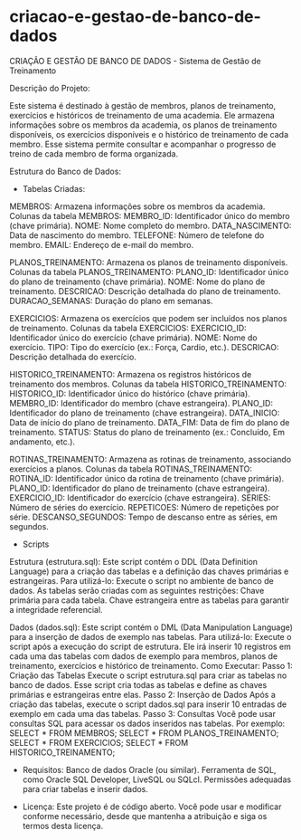 # criacao-e-gestao-de-banco-de-dados

CRIAÇÃO E GESTÃO DE BANCO DE DADOS - Sistema de Gestão de Treinamento 

Descrição do Projeto:

Este sistema é destinado à gestão de membros, planos de treinamento, exercícios e históricos de treinamento de uma academia. Ele armazena informações sobre os membros da academia, os planos de treinamento disponíveis, os exercícios disponíveis e o histórico de treinamento de cada membro. Esse sistema permite consultar e acompanhar o progresso de treino de cada membro de forma organizada.

Estrutura do Banco de Dados:

- Tabelas Criadas:

MEMBROS: Armazena informações sobre os membros da academia.
Colunas da tabela MEMBROS:
MEMBRO_ID: Identificador único do membro (chave primária).
NOME: Nome completo do membro.
DATA_NASCIMENTO: Data de nascimento do membro.
TELEFONE: Número de telefone do membro.
EMAIL: Endereço de e-mail do membro.

PLANOS_TREINAMENTO: Armazena os planos de treinamento disponíveis.
Colunas da tabela PLANOS_TREINAMENTO:
PLANO_ID: Identificador único do plano de treinamento (chave primária).
NOME: Nome do plano de treinamento.
DESCRICAO: Descrição detalhada do plano de treinamento.
DURACAO_SEMANAS: Duração do plano em semanas.

EXERCICIOS: Armazena os exercícios que podem ser incluídos nos planos de treinamento.
Colunas da tabela EXERCICIOS:
EXERCICIO_ID: Identificador único do exercício (chave primária).
NOME: Nome do exercício.
TIPO: Tipo do exercício (ex.: Força, Cardio, etc.).
DESCRICAO: Descrição detalhada do exercício.

HISTORICO_TREINAMENTO: Armazena os registros históricos de treinamento dos membros.
Colunas da tabela HISTORICO_TREINAMENTO:
HISTORICO_ID: Identificador único do histórico (chave primária).
MEMBRO_ID: Identificador do membro (chave estrangeira).
PLANO_ID: Identificador do plano de treinamento (chave estrangeira).
DATA_INICIO: Data de início do plano de treinamento.
DATA_FIM: Data de fim do plano de treinamento.
STATUS: Status do plano de treinamento (ex.: Concluído, Em andamento, etc.).

ROTINAS_TREINAMENTO: Armazena as rotinas de treinamento, associando exercícios a planos.
Colunas da tabela ROTINAS_TREINAMENTO:
ROTINA_ID: Identificador único da rotina de treinamento (chave primária).
PLANO_ID: Identificador do plano de treinamento (chave estrangeira).
EXERCICIO_ID: Identificador do exercício (chave estrangeira).
SERIES: Número de séries do exercício.
REPETICOES: Número de repetições por série.
DESCANSO_SEGUNDOS: Tempo de descanso entre as séries, em segundos.


- Scripts
  
Estrutura (estrutura.sql): Este script contém o DDL (Data Definition Language) para a criação das tabelas e a definição das chaves primárias e estrangeiras.
Para utilizá-lo: Execute o script no ambiente de banco de dados.
As tabelas serão criadas com as seguintes restrições:
Chave primária para cada tabela.
Chave estrangeira entre as tabelas para garantir a integridade referencial.

Dados (dados.sql): Este script contém o DML (Data Manipulation Language) para a inserção de dados de exemplo nas tabelas. 
Para utilizá-lo: Execute o script após a execução do script de estrutura.
Ele irá inserir 10 registros em cada uma das tabelas com dados de exemplo para membros, planos de treinamento, exercícios e histórico de treinamento.
Como Executar:
Passo 1: Criação das Tabelas Execute o script estrutura.sql para criar as tabelas no banco de dados. Esse script cria todas as tabelas e define as chaves primárias e estrangeiras entre elas.
Passo 2: Inserção de Dados Após a criação das tabelas, execute o script dados.sql para inserir 10 entradas de exemplo em cada uma das tabelas.
Passo 3: Consultas Você pode usar consultas SQL para acessar os dados inseridos nas tabelas. Por exemplo:
SELECT * FROM MEMBROS;
SELECT * FROM PLANOS_TREINAMENTO;
SELECT * FROM EXERCICIOS;
SELECT * FROM HISTORICO_TREINAMENTO;


- Requisitos: Banco de dados Oracle (ou similar). Ferramenta de SQL, como Oracle SQL Developer, LiveSQL ou SQLcl. Permissões adequadas para criar tabelas e inserir dados.

- Licença: Este projeto é de código aberto. Você pode usar e modificar conforme necessário, desde que mantenha a atribuição e siga os termos desta licença.
